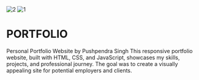 ![2](https://github.com/user-attachments/assets/9b9c70eb-f4f1-4659-9d4c-0aeb61b74c5b)
![1](https://github.com/user-attachments/assets/a5e649ff-54a0-43d7-ae9d-56c3cde983e0)
# PORTFOLIO
Personal Portfolio Website by Pushpendra Singh  This responsive portfolio website, built with HTML, CSS, and JavaScript, showcases my skills, projects, and professional journey. The goal was to create a visually appealing site for potential employers and clients.
